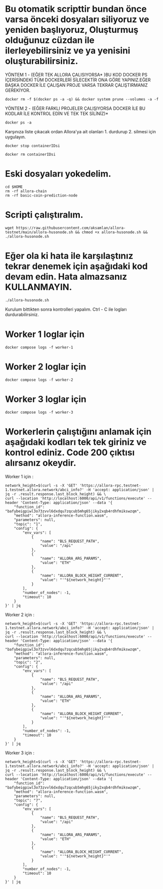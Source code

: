 # Bu otomatik scripttir bundan önce varsa önceki dosyaları siliyoruz ve yeniden başlıyoruz, Oluşturmuş olduğunuz cüzdan ile ilerleyebilirsiniz ve ya yenisini oluşturabilirsiniz.

 YÖNTEM 1 - (EĞER TEK ALLORA ÇALISIYORSA* )BU KOD DOCKER PS İÇERİSİNDEKİ TÜM DOCKERLERİ SİLECEKTİR ONA GÖRE YAPINIZ.EĞER BAŞKA DOCKER İLE ÇALIŞAN PROJE VARSA TEKRAR ÇALIŞTIRMANIZ GEREKİYOR.
```console
docker rm -f $(docker ps -a -q) && docker system prune --volumes -a -f
```

 YÖNTEM 2 - (EĞER FARKLI PROJELER ÇALIŞIYORSA DOCKER İLE BU KODLAR İLE KONTROL EDİN VE TEK TEK SİLİNİZ)*
```console
docker ps -a
```
 Karşınıza liste çıkacak ordan Allora'ya ait olanları 1. durdurup 2. silmesi için uygulayın.
```console
docker stop containerIDsi
```
```console 
docker rm containerIDsi
```

# Eski dosyaları yokedelim.
```console
cd $HOME
rm -rf allora-chain
rm -rf basic-coin-prediction-node
```

# Scripti çalıştıralım.
```console
wget https://raw.githubusercontent.com/aksamlan/allora-testnet/main/allora-husonode.sh && chmod +x allora-husonode.sh && ./allora-husonode.sh
```

# Eğer ola ki hata ile karşılaştınız tekrar denemek için aşağıdaki kod devam edin. Hata almazsanız KULLANMAYIN.
```console
./allora-husonode.sh
```

Kurulum bittikten sonra kontrolleri yapalım. Ctrl - C ile logları durdurabilirsiniz.

# Worker 1 loglar için
```console
docker compose logs -f worker-1
```

# Worker 2 loglar için
```console
docker compose logs -f worker-2
```

# Worker 3 loglar için
```console
docker compose logs -f worker-3
```


# Workerlerin çalıştığını anlamak için aşağıdaki kodları tek tek giriniz ve kontrol ediniz. Code 200 çıktısı alırsanız okeydir.

Worker 1 için : 
```console
network_height=$(curl -s -X 'GET' 'https://allora-rpc.testnet-1.testnet.allora.network/abci_info?' -H 'accept: application/json' | jq -r .result.response.last_block_height) && \
curl --location 'http://localhost:6000/api/v1/functions/execute' --header 'Content-Type: application/json' --data '{
    "function_id": "bafybeigpiwl3o73zvvl6dxdqu7zqcub5mhg65jiky2xqb4rdhfmikswzqm",
    "method": "allora-inference-function.wasm",
    "parameters": null,
    "topic": "1",
    "config": {
        "env_vars": [
            {
                "name": "BLS_REQUEST_PATH",
                "value": "/api"
            },
            {
                "name": "ALLORA_ARG_PARAMS",
                "value": "ETH"
            },
            {
                "name": "ALLORA_BLOCK_HEIGHT_CURRENT",
                "value": "'"${network_height}"'"
            }
        ],
        "number_of_nodes": -1,
        "timeout": 10
    }
}' | jq
```
Worker 2 için : 
```console
network_height=$(curl -s -X 'GET' 'https://allora-rpc.testnet-1.testnet.allora.network/abci_info?' -H 'accept: application/json' | jq -r .result.response.last_block_height) && \
curl --location 'http://localhost:6000/api/v1/functions/execute' --header 'Content-Type: application/json' --data '{
    "function_id": "bafybeigpiwl3o73zvvl6dxdqu7zqcub5mhg65jiky2xqb4rdhfmikswzqm",
    "method": "allora-inference-function.wasm",
    "parameters": null,
    "topic": "2",
    "config": {
        "env_vars": [
            {
                "name": "BLS_REQUEST_PATH",
                "value": "/api"
            },
            {
                "name": "ALLORA_ARG_PARAMS",
                "value": "ETH"
            },
            {
                "name": "ALLORA_BLOCK_HEIGHT_CURRENT",
                "value": "'"${network_height}"'"
            }
        ],
        "number_of_nodes": -1,
        "timeout": 10
    }
}' | jq
```
Worker 3 için : 
```console
network_height=$(curl -s -X 'GET' 'https://allora-rpc.testnet-1.testnet.allora.network/abci_info?' -H 'accept: application/json' | jq -r .result.response.last_block_height) && \
curl --location 'http://localhost:6000/api/v1/functions/execute' --header 'Content-Type: application/json' --data '{
    "function_id": "bafybeigpiwl3o73zvvl6dxdqu7zqcub5mhg65jiky2xqb4rdhfmikswzqm",
    "method": "allora-inference-function.wasm",
    "parameters": null,
    "topic": "7",
    "config": {
        "env_vars": [
            {
                "name": "BLS_REQUEST_PATH",
                "value": "/api"
            },
            {
                "name": "ALLORA_ARG_PARAMS",
                "value": "ETH"
            },
            {
                "name": "ALLORA_BLOCK_HEIGHT_CURRENT",
                "value": "'"${network_height}"'"
            }
        ],
        "number_of_nodes": -1,
        "timeout": 10
    }
}' | jq
```
